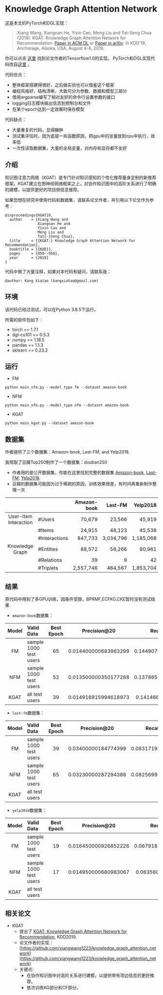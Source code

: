 # Knowledge Graph Attention Network

这是本文的PyTorch和DGL实现：
>Xiang Wang, Xiangnan He, Yixin Cao, Meng Liu and Tat-Seng Chua (2019). KGAT: Knowledge Graph Attention Network for Recommendation. [Paper in ACM DL](https://dl.acm.org/authorize.cfm?key=N688414) or [Paper in arXiv](https://arxiv.org/abs/1905.07854). In KDD'19, Anchorage, Alaska, USA, August 4-8, 2019.

你可以点击 [这里](https://github.com/xiangwang1223/knowledge_graph_attention_network) 找到论文作者的Tensorflow1.0的实现。
PyTorch和DGL实现代码改自[这里](https://github.com/LunaBlack/KGAT-pytorch) 。

代码优点：
 * 整体框架搭建得很好，之后做实验也可以借鉴这个框架
 * 编程风格好，结构清晰，大致可分为参数、数据和模型三部分
 * 借用argparse编写了相对友好的命令行设置参数的接口
 * logging日志模块输出信息到控制台和文件
 * 在某个epoch达到一定效果时保存模型
 
代码缺点：
 * 大量重复的代码，显得臃肿
 * 测试集评估时，因为底层一些函数原因，把gpu中的张量放到cpu中执行，效率低
 * 一次性读取数据集，大量的全局变量，对内存和显存都不友好

## 介绍

知识图注意力网络（KGAT）是专门针对知识感知的个性化推荐量身定制的新推荐框架。KGAT建立在图神经网络框架之上，对协作知识图中的高阶关系进行了明确的建模，以提供更好的项目侧信息推荐。

如果您想在研究中使用代码和数据集，请联系论文作者，并引用以下论文作为参考：
```
@inproceedings{KGAT19,
  author    = {Xiang Wang and
               Xiangnan He and
               Yixin Cao and
               Meng Liu and
               Tat{-}Seng Chua},
  title     = {{KGAT:} Knowledge Graph Attention Network for Recommendation},
  booktitle = {{KDD}},
  pages     = {950--958},
  year      = {2019}
}
```
代码中做了大量注释，如果对本代码有疑问，请联系我：
```
@author: Kang Xiatao (kangxiatao@gmail.com)
```

## 环境

该代码已经过测试，可以在Python 3.8.5下运行。

所需的软件包如下：
* torch == 1.7.1
* dgl-cu101 == 0.5.3
* numpy == 1.18.5
* pandas == 1.1.3
* sklearn == 0.23.2

## 运行

* FM
```
python main_nfm.py --model_type fm --dataset amazon-book
```
* NFM
```
python main_nfm.py --model_type nfm --dataset amazon-book
```
* KGAT
```
python main_kgat.py --dataset amazon-book
```
## 数据集

作者提供了三个数据集：Amazon-book, Last-FM, and Yelp2018.

我爬取了豆瓣Top250制作了一个数据集：douban250

* 作者用的是公开数据集，你能在这里找到完整的数据集 [Amazon-book](http://jmcauley.ucsd.edu/data/amazon), [Last-FM](http://www.cp.jku.at/datasets/LFM-1b/), [Yelp2018](https://www.yelp.com/dataset/challenge).
* 豆瓣的数据集可能因为过于稀疏的原因，训练效果很差，有时间再重新制作整理一次

| | | Amazon-book | Last-FM | Yelp2018 | douban250 |
|:---:|:---|---:|---:|---:|---:|
|User-Item Interaction| #Users | 70,679 | 23,566 | 45,919| 4,422 |
| | #Items | 24,915 | 48,123 | 45,538| 250 |
| | #Interactions | 847,733 | 3,034,796 | 1,185,068| 55000 |
|Knowledge Graph | #Entities | 88,572 | 58,266 | 90,961| None |
| | #Relations | 39 | 9 | 42 | None |
| | #Triplets | 2,557,746 | 464,567 | 1,853,704| None |


## 结果

原代码中用到了多GPU训练，因条件受限，BPRMF,ECFKG,CKE暂时没有测试结果

* `amazon-book`数据集：

| Model | Valid Data             | Best Epoch | Precision@20         | Recall@20           | NDCG@20             |
| :---: | :---                   | :---:      | :---:                | :---:               | :---:               |
| FM    | sample 1000 test users | 65         | 0.014400000683963299 | 0.14490722119808197 | 0.07222465868746986 |
| NFM   | sample 1000 test users | 52         | 0.013500000350177288 | 0.13786590099334717 | 0.07123670123284831 |
| KGAT  | all test users         | 39         | 0.014916915994618973 | 0.1414667212776353  | 0.07478134080605618 |

* `last-fm`数据集：

| Model | Valid Data             | Best Epoch | Precision@20         | Recall@20           | NDCG@20             |
| :---: | :---                   | :---:      | :---:                | :---:               | :---:               |
| FM    | sample 1000 test users | 39         | 0.03400000184774399  | 0.0831719189882278  | 0.06556513877651045 |
| NFM   | sample 1000 test users | 65         | 0.03230000287294388  | 0.0825699120759964  | 0.06412929073269483 |
| KGAT  | all test users         |          |  |  |   |

* `yelp2018`数据集：

| Model | Valid Data             | Best Epoch | Precision@20         | Recall@20           | NDCG@20             |
| :---: | :---                   | :---:      | :---:                | :---:               | :---:               |
| FM    | sample 1000 test users | 19         | 0.016450000926852226 | 0.06791889667510986 | 0.04011075919416859 |
| NFM   | sample 1000 test users | 17         | 0.014950000680983067 | 0.0635601356625557  | 0.03876655643191971 |
| KGAT  | all test users         |          |  |  |   |

## 相关论文

* KGAT
    * 提出了 [KGAT: Knowledge Graph Attention Network for Recommendation](https://arxiv.org/abs/1905.07854), KDD2019.
    * 论文作者的实现：[https://github.com/xiangwang1223/knowledge_graph_attention_network](https://github.com/xiangwang1223/knowledge_graph_attention_network)
    * 关键点:
        * 在协作知识图中对高阶关系进行建模，以提供带有项边信息的更好推荐。
        * 依次训练KG部分和CF部分。
        


